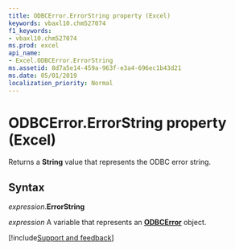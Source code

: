 ```yaml
---
title: ODBCError.ErrorString property (Excel)
keywords: vbaxl10.chm527074
f1_keywords:
- vbaxl10.chm527074
ms.prod: excel
api_name:
- Excel.ODBCError.ErrorString
ms.assetid: 8d7a5e14-459a-963f-e3a4-696ec1b43d21
ms.date: 05/01/2019
localization_priority: Normal
---
```



# ODBCError.ErrorString property (Excel)

Returns a **String** value that represents the ODBC error string.


## Syntax

_expression_.**ErrorString**

_expression_ A variable that represents an **[ODBCError](Excel.ODBCError.md)** object.




[!include[Support and feedback](~/includes/feedback-boilerplate.md)]